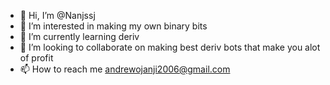 - 👋 Hi, I’m @Nanjssj
- 👀 I’m interested in making my own binary bits
- 🌱 I’m currently learning deriv
- 💞️ I’m looking to collaborate on making best deriv bots that make you alot of profit
- 📫 How to reach me andrewojanji2006@gmail.com

<!---
Nanjssj/Nanjssj is a ✨ special ✨ repository because its `README.md` (this file) appears on your GitHub profile.
You can click the Preview link to take a look at your changes.
--->
